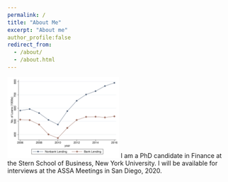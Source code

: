 ```yaml
---
permalink: /
title: "About Me"
excerpt: "About me"
author_profile:false
redirect_from: 
  - /about/
  - /about.html
---
```



<!-- <div style="float:left"><img src="/images/Figure1_agg_plot.png" width="50%" height="50%" ></div>
<div style="float:right">I am a PhD candidate in Finance at the Stern School of Business, New York University.</div>
<div style="clear:both"/> -->
  

<p float="left">
  <img src="/images/Figure1_agg_plot.png" width="50%" height="50%">
  I am a PhD candidate in Finance at the Stern School of Business, New York University. I will be available for interviews at the ASSA Meetings in San Diego, 2020.
</p>

